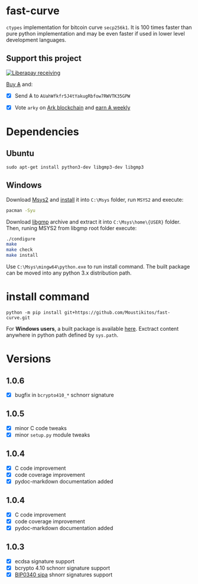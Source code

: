 # fast-curve

`ctypes` implementation for bitcoin curve `secp256k1`. It is 100 times faster than pure python implementation and may be even faster if used in lower level development languages.

## Support this project
 
 [![Liberapay receiving](https://img.shields.io/liberapay/goal/Toons?logo=liberapay)](https://liberapay.com/Toons/donate)
 
 [Buy &#1126;](https://bittrex.com/Account/Register?referralCode=NW5-DQO-QMT) and:
 
   * [X] Send &#1126; to `AUahWfkfr5J4tYakugRbfow7RWVTK35GPW`
   * [X] Vote `arky` on [Ark blockchain](https://explorer.ark.io) and [earn &#1126; weekly](http://dpos.arky-delegate.info/arky)


# Dependencies

## Ubuntu

```shell
sudo apt-get install python3-dev libgmp3-dev libgmp3
```

## Windows

Download [Msys2](https://www.msys2.org) and [install](https://www.msys2.org/#installation)
it into `C:\Msys` folder, run `MSYS2` and execute:

```bash
pacman -Syu
```

Download [libgmp](https://gmplib.org/) archive and extract it into `C:\Msys\home\{USER}`
folder. Then, runing MSYS2 from libgmp root folder execute:

```bash
./condigure
make
make check
make install
```

Use `C:\Msys\mingw64\python.exe` to run install command. The built package
can be moved into any python 3.x distribution path.

# install command

```shell
python -m pip install git+https://github.com/Moustikitos/fast-curve.git
```

For **Windows users**, a built package is available
[here](https://github.com/Moustikitos/fast-curve/raw/master/download/cSecp256k1-1.0.6-win64.7z).
Exctract content anywhere in python path defined by `sys.path`.

# Versions

## 1.0.6
 - [x] bugfix in `bcrypto410_*` schnorr signature

## 1.0.5
 - [x] minor C code tweaks
 - [x] minor `setup.py` module tweaks

## 1.0.4
 - [x] C code improvement
 - [x] code coverage improvement
 - [x] pydoc-markdown documentation added

## 1.0.4
 - [x] C code improvement
 - [x] code coverage improvement
 - [x] pydoc-markdown documentation added

## 1.0.3
 - [x] ecdsa signature support
 - [x] bcrypto 4.10 schnorr signature support
 - [x] [BIP0340 sipa](https://github.com/sipa/bips/tree/3b1fb9600b938172dd98a63e4906a861af9c3ab0/bip-0340) shnorr signatures support

